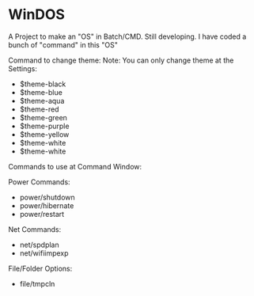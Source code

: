 # WinDOS
A Project to make an "OS" in Batch/CMD. Still developing. 
I have coded a bunch of "command" in this "OS"

Command to change theme:
Note: You can only change theme at the Settings:

- $theme-black
- $theme-blue 
- $theme-aqua
- $theme-red
- $theme-green
- $theme-purple
- $theme-yellow
- $theme-white
- $theme-white

Commands to use at Command Window:

Power Commands:
- power/shutdown
- power/hibernate
- power/restart 

Net Commands:
- net/spdplan
- net/wifiimpexp

File/Folder Options:
- file/tmpcln

